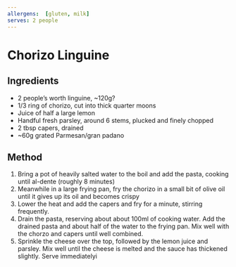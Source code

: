 ```yaml
---
allergens:  [gluten, milk]
serves: 2 people
---
```


# Chorizo Linguine

## Ingredients

* 2 people’s worth linguine, ~120g?
* 1/3 ring of chorizo, cut into thick quarter moons
* Juice of half a large lemon
* Handful fresh parsley, around 6 stems, plucked and finely chopped
* 2 tbsp capers, drained
* ~60g grated Parmesan/gran padano

## Method

1. Bring a pot of heavily salted water to the boil and add the pasta, cooking until al-dente (roughly 8 minutes)
2. Meanwhile in a large frying pan, fry the chorizo in a small bit of olive oil until it gives up its oil and becomes crispy
3. Lower the heat and add the capers and fry for a minute, stirring frequently.
4. Drain the pasta, reserving about about 100ml of cooking water. Add the drained pasta and about half of the water to the frying pan. Mix well with the chorzo and capers until well combined.
5. Sprinkle the cheese over the top, followed by the lemon juice and parsley. Mix well until the cheese is melted and the sauce has thickened slightly. Serve immediatelyi
